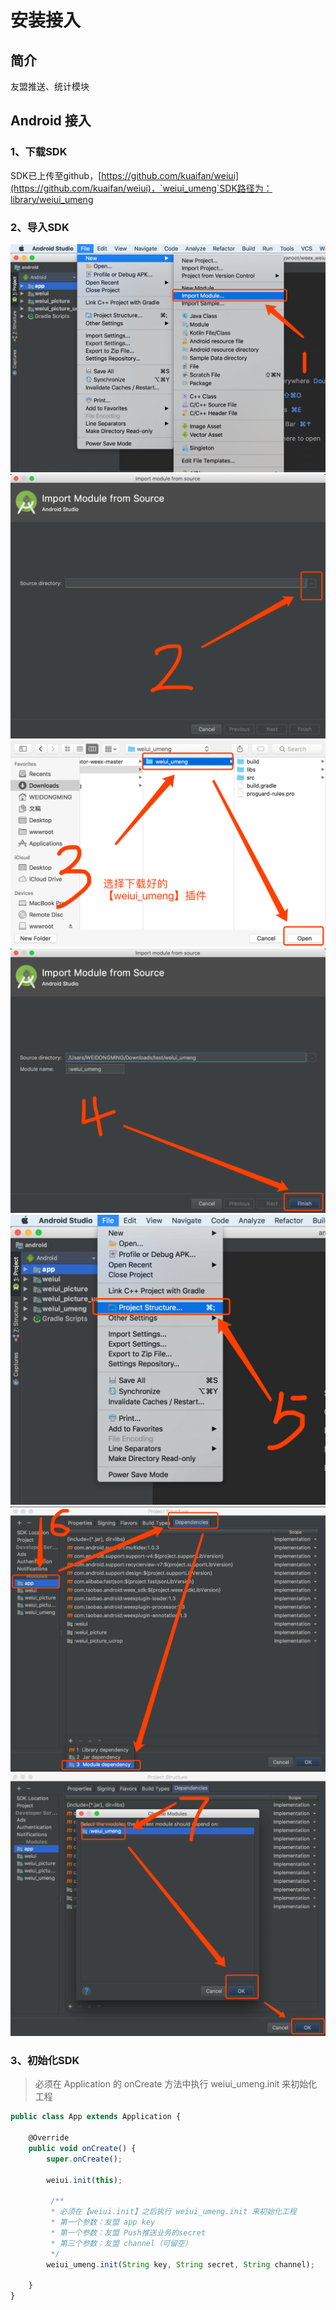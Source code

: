 # 安装接入

## 简介

友盟推送、统计模块

## Android 接入

### 1、下载SDK

SDK已上传至github，[https://github.com/kuaifan/weiui](https://github.com/kuaifan/weiui)，`weiui_umeng`SDK路径为：library/weiui_umeng

### 2、导入SDK

![](media/01.png)
![](media/02.png)
![](media/03.png)
![](media/04.png)
![](media/05.png)
![](media/06.png)
![](media/07.png)


### 3、初始化SDK

> 必须在 Application 的 onCreate 方法中执行 weiui_umeng.init 来初始化工程

```js
public class App extends Application {

    @Override
    public void onCreate() {
        super.onCreate();
    
        weiui.init(this);
        
         /**
         * 必须在【weiui.init】之后执行 weiui_umeng.init 来初始化工程
         * 第一个参数：友盟 app key
         * 第一个参数：友盟 Push推送业务的secret
         * 第三个参数：友盟 channel（可留空）
         */
        weiui_umeng.init(String key, String secret, String channel);
        
    }
}
```


